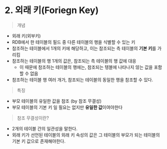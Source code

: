 # 2. 외래 키(Foriegn Key)

> 개념

- 외래 키(외부키)
- RDB에서 한 테이블의 필드 중 다른 테이블의 행을 식별할 수 있는 키
- 참조하는 테이블에서 1개의 키에 해당하고, 이는 참조되는 측 테이블의 **기본 키**를 가리킴
- 참조하는 테이블의 행 1개의 값은, 참조되는 측 테이블의 행 값에 대응
  - 이 때문에 참조하는 테이블의 행에는, 참조되는 텡블에 나타나지 않는 값을 포함할 수 없음
- 참조하는 테이블 행 여러 개가, 참조되는 테이블의 동일한 행을 참조할 수 있다.



> 특징

- 부모 테이블의 유일한 값을 참조 (by 참조 무결성)
- 부모 테이블의 기본 키 일 필요는 없지만 **유일한 값**이여야한다



> 참조 무결성이란?

- 2개의 테이블 간의 일관성을 말한다.
- 외래 키가 선언된 테이블의 외래 키 속성의 값은 그 테이블의 부모가 되는 테이블의 기본 키 값으로 존재해야한다.



